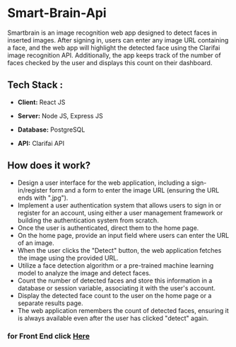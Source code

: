 # Smart-Brain-Api

Smartbrain is an image recognition web app designed to detect faces in inserted images. After signing in, users can enter any image URL containing a face, and the web app will highlight the detected face using the Clarifai image recognition API. Additionally, the app keeps track of the number of faces checked by the user and displays this count on their dashboard.

## Tech Stack :

* **Client:** React JS

* **Server:** Node JS, Express JS

* **Database:** PostgreSQL

* **API:** Clarifai API

## How does it work?

* Design a user interface for the web application, including a sign-in/register form and a form to enter the image URL (ensuring the URL ends with ".jpg").
* Implement a user authentication system that allows users to sign in or register for an account, using either a user management framework or building the authentication system from scratch.
* Once the user is authenticated, direct them to the home page.
* On the home page, provide an input field where users can enter the URL of an image.
* When the user clicks the "Detect" button, the web application fetches the image using the provided URL.
* Utilize a face detection algorithm or a pre-trained machine learning model to analyze the image and detect faces.
* Count the number of detected faces and store this information in a database or session variable, associating it with the user's account.
* Display the detected face count to the user on the home page or a separate results page.
* The web application remembers the count of detected faces, ensuring it is always available even after the user has clicked "detect" again.

### for Front End click [Here](https://github.com/blackhacker09/Smart-brain)
